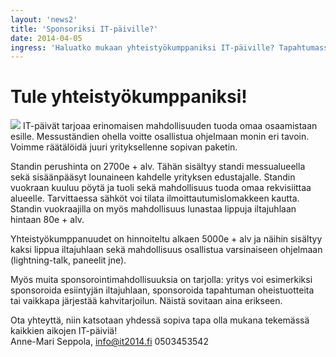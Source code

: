 ```yaml
---
layout: 'news2'
title: 'Sponsoriksi IT-päiville?'
date: 2014-04-05
ingress: 'Haluatko mukaan yhteistyökumppaniksi IT-päiville? Tapahtumassa on monipuolisesti mahdollisuuksia olla mukana messupaikasta aina puhujanpönttöön. Myös iltajuhlaan on mahdollista osallistua. Katso täältä esimerkkejä sponsorointipaketeista!'
---
```

Tule yhteistyökumppaniksi!
==========
<img class="nostokuva" src="../images/sponsori_v01.png" >
IT-päivät tarjoaa erinomaisen mahdollisuuden tuoda omaa osaamistaan esille. Messuständien ohella voitte osallistua ohjelmaan monin eri tavoin. Voimme räätälöidä juuri yrityksellenne sopivan paketin. 

Standin perushinta on 2700e + alv. Tähän sisältyy standi messualueella sekä sisäänpääsyt lounaineen kahdelle yrityksen edustajalle. Standin vuokraan kuuluu pöytä ja tuoli sekä mahdollisuus tuoda omaa rekvisiittaa alueelle. Tarvittaessa sähköt voi tilata ilmoittautumislomakkeen kautta. Standin vuokraajilla on myös mahdollisuus lunastaa lippuja iltajuhlaan hintaan 80e + alv. 

Yhteistyökumppanuudet on hinnoiteltu alkaen 5000e + alv ja näihin sisältyy kaksi lippua iltajuhlaan sekä mahdollisuus osallistua varsinaiseen ohjelmaan (lightning-talk, paneelit jne). 

Myös muita sponsorointimahdollisuuksia on tarjolla: yritys voi esimerkiksi sponsoroida esiintyjän iltajuhlaan, sponsoroida tapahtuman oheistuotteita tai vaikkapa järjestää kahvitarjoilun. Näistä sovitaan aina erikseen.

Ota yhteyttä, niin katsotaan yhdessä sopiva tapa olla mukana tekemässä kaikkien aikojen IT-päiviä! <br/>
Anne-Mari Seppola, info@it2014.fi
0503453542

